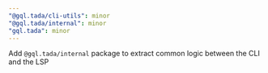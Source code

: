 ```yaml
---
"@gql.tada/cli-utils": minor
"@gql.tada/internal": minor
"gql.tada": minor
---
```


Add `@gql.tada/internal` package to extract common logic between the CLI and the LSP
